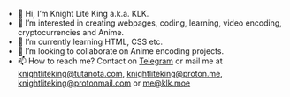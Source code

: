 - 👋 Hi, I’m Knight Lite King a.k.a. KLK.
- 👀 I’m interested in creating webpages, coding, learning, video encoding, cryptocurrencies and Anime.
- 🌱 I’m currently learning HTML, CSS etc.
- 💞️ I’m looking to collaborate on Anime encoding projects.
- 📫 How to reach me? Contact on <a href="https://t.me/KnightLiteKing" target="_blank">Telegram</a> or mail me at knightliteking@tutanota.com, knightliteking@proton.me, knightliteking@protonmail.com or me@klk.moe
